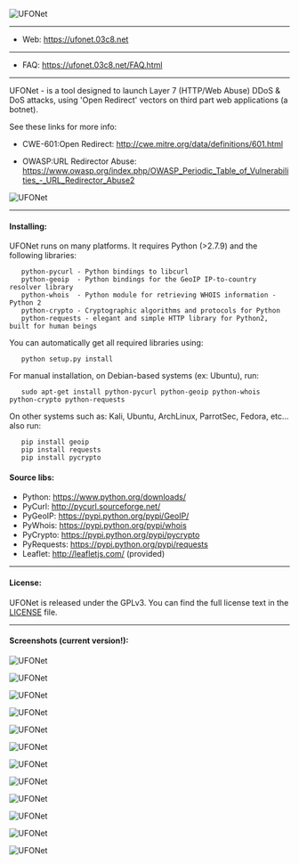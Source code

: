   ![UFONet](https://ufonet.03c8.net/ufonet/ufonet-tachyon-main_visor_small.png "UFONet Botnet Control Panel")

----------

 + Web:  https://ufonet.03c8.net

----------

 + FAQ:  https://ufonet.03c8.net/FAQ.html

----------

  UFONet - is a tool designed to launch Layer 7 (HTTP/Web Abuse) DDoS & DoS attacks,
  using 'Open Redirect' vectors on third part web applications (a botnet).

  See these links for more info:

   - CWE-601:Open Redirect: 
     http://cwe.mitre.org/data/definitions/601.html

   - OWASP:URL Redirector Abuse: 
     https://www.owasp.org/index.php/OWASP_Periodic_Table_of_Vulnerabilities_-_URL_Redirector_Abuse2

  ![UFONet](https://ufonet.03c8.net/ufonet/ufonet-schema.png "UFONet Schema")

----------

#### Installing:

  UFONet runs on many platforms.  It requires Python (>2.7.9) and the following libraries:

       python-pycurl - Python bindings to libcurl
       python-geoip  - Python bindings for the GeoIP IP-to-country resolver library
       python-whois  - Python module for retrieving WHOIS information - Python 2
       python-crypto - Cryptographic algorithms and protocols for Python
       python-requests - elegant and simple HTTP library for Python2, built for human beings

  You can automatically get all required libraries using:

       python setup.py install

  For manual installation, on Debian-based systems (ex: Ubuntu), run: 

       sudo apt-get install python-pycurl python-geoip python-whois python-crypto python-requests

  On other systems such as: Kali, Ubuntu, ArchLinux, ParrotSec, Fedora, etc... also run:

       pip install geoip 
       pip install requests
       pip install pycrypto

####  Source libs:

   * Python: https://www.python.org/downloads/
   * PyCurl: http://pycurl.sourceforge.net/
   * PyGeoIP: https://pypi.python.org/pypi/GeoIP/
   * PyWhois: https://pypi.python.org/pypi/whois
   * PyCrypto: https://pypi.python.org/pypi/pycrypto
   * PyRequests: https://pypi.python.org/pypi/requests
   * Leaflet: http://leafletjs.com/ (provided)

----------

####  License:

  UFONet is released under the GPLv3. You can find the full license text
in the [LICENSE](./docs/LICENSE) file.

----------

####  Screenshots (current version!):

  ![UFONet](https://ufonet.03c8.net/ufonet/ufonet-tachyon-shell-gui_small.png "UFONet Botnet GUI Shell")

  ![UFONet](https://ufonet.03c8.net/ufonet/ufonet-tachyon-grid_small.png "UFONet Botnet Grid")

  ![UFONet](https://ufonet.03c8.net/ufonet/ufonet-tachyon-grid-stats_small.png "UFONet Botnet Grid Stats")

  ![UFONet](https://ufonet.03c8.net/ufonet/ufonet-tachyon-stats_small.png "UFONet Botnet General Stats")

  ![UFONet](https://ufonet.03c8.net/ufonet/ufonet-tachyon-board_small.png "UFONet Botnet Board")

  ![UFONet](https://ufonet.03c8.net/ufonet/ufonet-gui3_small.png "UFONet Botnet GeoMap (deploying)")

  ![UFONet](https://ufonet.03c8.net/ufonet/ufonet-tachyon-attack_visor_small.png "UFONet Attack Visor")

  ![UFONet](https://ufonet.03c8.net/ufonet/ufonet-gui4_small.png "UFONet Botnet GeoMap (attacking)")

  ![UFONet](https://ufonet.03c8.net/ufonet/ufonet-tachyon-missions_small "UFONet Botnet Missions")

  ![UFONet](https://ufonet.03c8.net/ufonet/ufonet-tachyon-abduction_small.png "UFONet Botnet Abduction")

  ![UFONet](https://ufonet.03c8.net/ufonet/ufonet-tachyon-warp_small.png "UFONet Botnet Warp")

  ![UFONet](https://ufonet.03c8.net/ufonet/ufonet-tachyon-help_small.png "UFONet Botnet Help")
